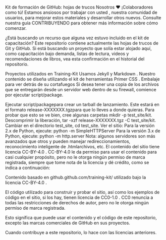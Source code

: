 Kit de formación de GitHub: hojas de trucos
Nosotros ❤️ ¡Colaboradores como tú!
Estamos ansiosos por trabajar con usted , nuestra comunidad de usuarios, para mejorar estos materiales y desarrollar otros nuevos. Consulte nuestra guía CONTRIBUYENDO para obtener más información sobre cómo comenzar.

¿Está buscando un recurso que alguna vez estuvo incluido en el kit de capacitación?
Este repositorio contiene actualmente las hojas de trucos de Git y GitHub. Si está buscando un proyecto que solía estar alojado aquí, como capacitación bajo demanda, listas de lectura, videos y recomendaciones de libros, vea esta confirmación en el historial del repositorio.

Proyectos utilizados en Training-Kit
Usamos Jekyll y Markdown .
Nuestro contenido se diseña utilizando el kit de herramientas Primer CSS .
Embalaje para ver detrás de su cortafuegos
Si desea tener una copia de los archivos que se entregarán desde un servidor web dentro de su firewall, comience por ejecutar script/package.

Ejecutar script/packagepara crear un tarball de lanzamiento. Este estará en el formato release-XXXXXXX.tgzpara que lo lleves a donde quieras.
Para probar que esto se ve bien, cree algunas carpetas mkdir -p test_site/kit.
Descomprimir la liberación, tar -xzf release-XXXXXXX.tgz -C test_site/kit.
Cambiar en el directorio test_site, cd test_site.
Ver el sitio:
Para la versión 2.x de Python, ejecute: python -m SimpleHTTPServer
Para la versión 3.x de Python, ejecute: python -m http.server
Nota: algunos servidores son más avanzados que otros y pueden manejar redireccionamientos, reconocimiento inteligente de .htmlarchivos, etc.
El contenido del sitio tiene licencia CC-BY-4.0 . CC-BY-4.0 le da permiso para usar el contenido para casi cualquier propósito, pero no le otorga ningún permiso de marca registrada, siempre que tome nota de la licencia y dé crédito, como se indica a continuación:

Contenido basado en github.github.com/training-kit/ utilizado bajo la licencia CC-BY-4.0 .

El código utilizado para construir y probar el sitio, así como los ejemplos de código en el sitio, si los hay, tienen licencia de CC0-1.0 . CC0 renuncia a todas las restricciones de derechos de autor, pero no le otorga ningún permiso de marca registrada.

Esto significa que puede usar el contenido y el código de este repositorio, excepto las marcas comerciales de GitHub en sus proyectos.

Cuando contribuye a este repositorio, lo hace con las licencias anteriores.

